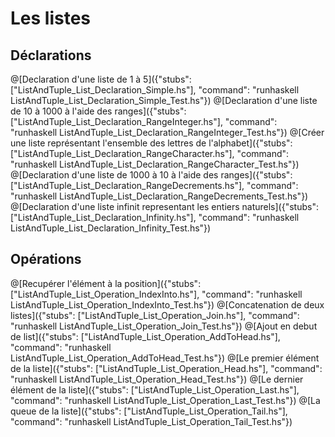 # Les listes
## Déclarations
@[Declaration d'une liste de 1 à 5]({"stubs": ["ListAndTuple_List_Declaration_Simple.hs"], "command": "runhaskell ListAndTuple_List_Declaration_Simple_Test.hs"})
@[Declaration d'une liste de 10 à 1000 à l'aide des ranges]({"stubs": ["ListAndTuple_List_Declaration_RangeInteger.hs"], "command": "runhaskell ListAndTuple_List_Declaration_RangeInteger_Test.hs"})
@[Créer une liste représentant l'ensemble des lettres de l'alphabet]({"stubs": ["ListAndTuple_List_Declaration_RangeCharacter.hs"], "command": "runhaskell ListAndTuple_List_Declaration_RangeCharacter_Test.hs"})
@[Declaration d'une liste de 1000 à 10 à l'aide des ranges]({"stubs": ["ListAndTuple_List_Declaration_RangeDecrements.hs"], "command": "runhaskell ListAndTuple_List_Declaration_RangeDecrements_Test.hs"})
@[Declaration d'une liste infinit representant les entiers naturels]({"stubs": ["ListAndTuple_List_Declaration_Infinity.hs"], "command": "runhaskell ListAndTuple_List_Declaration_Infinity_Test.hs"})

## Opérations
@[Recupérer l'élément à la position]({"stubs": ["ListAndTuple_List_Operation_IndexInto.hs"], "command": "runhaskell ListAndTuple_List_Operation_IndexInto_Test.hs"})
@[Concatenation de deux listes]({"stubs": ["ListAndTuple_List_Operation_Join.hs"], "command": "runhaskell ListAndTuple_List_Operation_Join_Test.hs"})
@[Ajout en debut de list]({"stubs": ["ListAndTuple_List_Operation_AddToHead.hs"], "command": "runhaskell ListAndTuple_List_Operation_AddToHead_Test.hs"})
@[Le premier élément de la liste]({"stubs": ["ListAndTuple_List_Operation_Head.hs"], "command": "runhaskell ListAndTuple_List_Operation_Head_Test.hs"})
@[Le dernier élément de la liste]({"stubs": ["ListAndTuple_List_Operation_Last.hs"], "command": "runhaskell ListAndTuple_List_Operation_Last_Test.hs"})
@[La queue de la liste]({"stubs": ["ListAndTuple_List_Operation_Tail.hs"], "command": "runhaskell ListAndTuple_List_Operation_Tail_Test.hs"})
